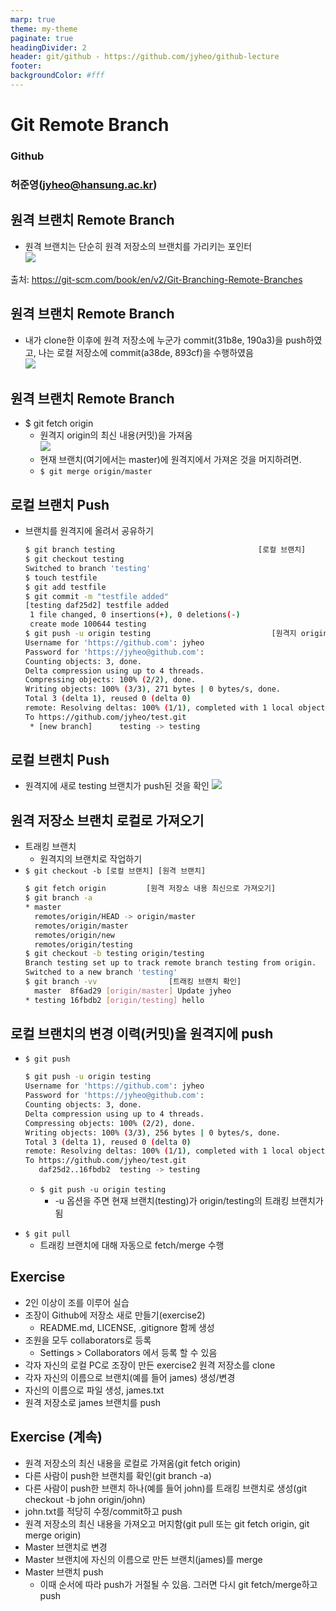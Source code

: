 ```yaml
---
marp: true
theme: my-theme
paginate: true
headingDivider: 2
header: git/github - https://github.com/jyheo/github-lecture
footer: 
backgroundColor: #fff
---
```


# Git Remote Branch
<!-- _class: lead -->
### Github
### 허준영(jyheo@hansung.ac.kr)


## 원격 브랜치 Remote Branch
* 원격 브랜치는 단순히 원격 저장소의 브랜치를 가리키는 포인터  
![](images/rbranch.png)

출처: https://git-scm.com/book/en/v2/Git-Branching-Remote-Branches


## 원격 브랜치 Remote Branch
* 내가 clone한 이후에 원격 저장소에 누군가 commit(31b8e, 190a3)을 push하였고, 나는 로컬 저장소에 commit(a38de, 893cf)을 수행하였음  
![](images/rbranch2.png)


## 원격 브랜치 Remote Branch
* $ git fetch origin
	- 원격지 origin의 최신 내용(커밋)을 가져옴  
	![](images/rbranch3.png)
	- 현재 브랜치(여기에서는 master)에 원격지에서 가져온 것을 머지하려면.
	- ``` $ git merge origin/master ```


## 로컬 브랜치 Push
* 브랜치를 원격지에 올려서 공유하기
	```bash
	$ git branch testing                                [로컬 브랜치]
	$ git checkout testing
	Switched to branch 'testing'
	$ touch testfile
	$ git add testfile
	$ git commit -m "testfile added"
	[testing daf25d2] testfile added
	 1 file changed, 0 insertions(+), 0 deletions(-)
	 create mode 100644 testing
	$ git push -u origin testing                           [원격지 origin에 testing 브랜치 push]
	Username for 'https://github.com': jyheo
	Password for 'https://jyheo@github.com':
	Counting objects: 3, done.
	Delta compression using up to 4 threads.
	Compressing objects: 100% (2/2), done.
	Writing objects: 100% (3/3), 271 bytes | 0 bytes/s, done.
	Total 3 (delta 1), reused 0 (delta 0)
	remote: Resolving deltas: 100% (1/1), completed with 1 local objects.
	To https://github.com/jyheo/test.git
	 * [new branch]      testing -> testing
	```


## 로컬 브랜치 Push
* 원격지에 새로 testing 브랜치가 push된 것을 확인
![](images/rbranch-push.png)


## 원격 저장소 브랜치 로컬로 가져오기
* 트래킹 브랜치
	- 원격지의 브랜치로 작업하기
* ``` $ git checkout -b [로컬 브랜치] [원격 브랜치] ```
	```bash
	$ git fetch origin         [원격 저장소 내용 최신으로 가져오기]
	$ git branch -a
	* master
	  remotes/origin/HEAD -> origin/master
	  remotes/origin/master
	  remotes/origin/new
	  remotes/origin/testing
	$ git checkout -b testing origin/testing
	Branch testing set up to track remote branch testing from origin.
	Switched to a new branch 'testing'
	$ git branch -vv                [트래킹 브랜치 확인]
	  master  8f6ad29 [origin/master] Update jyheo
	* testing 16fbdb2 [origin/testing] hello
	```


## 로컬 브랜치의 변경 이력(커밋)을 원격지에 push
- ``` $ git push ```
	```bash
	$ git push -u origin testing
	Username for 'https://github.com': jyheo
	Password for 'https://jyheo@github.com':
	Counting objects: 3, done.
	Delta compression using up to 4 threads.
	Compressing objects: 100% (2/2), done.
	Writing objects: 100% (3/3), 256 bytes | 0 bytes/s, done.
	Total 3 (delta 1), reused 0 (delta 0)
	remote: Resolving deltas: 100% (1/1), completed with 1 local objects.
	To https://github.com/jyheo/test.git
	   daf25d2..16fbdb2  testing -> testing
	```
	- ``` $ git push -u origin testing ```
		+ -u 옵션을 주면 현재 브랜치(testing)가 origin/testing의 트래킹 브랜치가 됨
* ``` $ git pull ```
	- 트래킹 브랜치에 대해 자동으로 fetch/merge 수행


## Exercise
* 2인 이상이 조를 이루어 실습
* 조장이 Github에 저장소 새로 만들기(exercise2)
	- README.md, LICENSE, .gitignore 함께 생성
* 조원을 모두 collaborators로 등록
	- Settings > Collaborators 에서 등록 할 수 있음
* 각자 자신의 로컬 PC로 조장이 만든 exercise2 원격 저장소를 clone
* 각자 자신의 이름으로 브랜치(예를 들어 james) 생성/변경
* 자신의 이름으로 파일 생성, james.txt
* 원격 저장소로 james 브랜치를 push


## Exercise (계속)
* 원격 저장소의 최신 내용을 로컬로 가져옴(git fetch origin)
* 다른 사람이 push한 브랜치를 확인(git branch -a)
* 다른 사람이 push한 브랜치 하나(예를 들어 john)를 트래킹 브랜치로 생성(git checkout -b john origin/john)
* john.txt를 적당히 수정/commit하고 push
* 원격 저장소의 최신 내용을 가져오고 머지함(git pull 또는 git fetch origin, git merge origin)
* Master 브랜치로 변경
* Master 브랜치에 자신의 이름으로 만든 브랜치(james)를 merge
* Master 브랜치 push
	- 이때 순서에 따라 push가 거절될 수 있음. 그러면 다시 git fetch/merge하고 push
